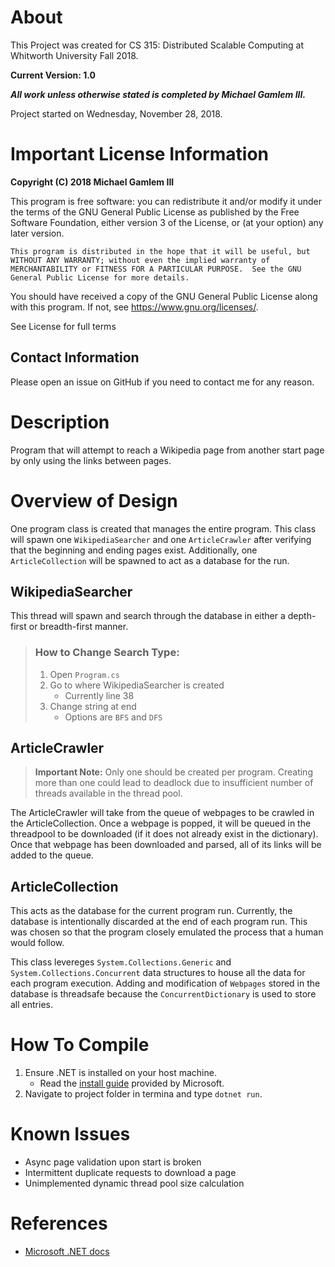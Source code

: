 # About
This Project was created for CS 315: Distributed Scalable Computing at Whitworth University Fall 2018.

**Current Version: 1.0**

_**All work unless otherwise stated is completed by Michael Gamlem III.**_

Project started on Wednesday, November 28, 2018.

# Important License Information
**Copyright (C) 2018 Michael Gamlem III**

This program is free software: you can redistribute it and/or modify it under the terms of the GNU General Public License as published by the Free Software Foundation, either version 3 of the License, or (at your option) any later version.

    This program is distributed in the hope that it will be useful, but WITHOUT ANY WARRANTY; without even the implied warranty of MERCHANTABILITY or FITNESS FOR A PARTICULAR PURPOSE.  See the GNU General Public License for more details.

You should have received a copy of the GNU General Public License
    along with this program.  If not, see <https://www.gnu.org/licenses/>.

See License for full terms

## Contact Information
Please open an issue on GitHub if you need to contact me for any reason.

# Description
Program that will attempt to reach a Wikipedia page from another start page by only using the links between pages.

# Overview of Design
One program class is created that manages the entire program. This class will spawn one `WikipediaSearcher` and one `ArticleCrawler` after verifying that the beginning and ending pages exist. Additionally, one `ArticleCollection` will be spawned to act as a database for the run.

## WikipediaSearcher
This thread will spawn and search through the database in either a depth-first or breadth-first manner.

> ### How to Change Search Type:
> 1) Open `Program.cs`
> 2) Go to where WikipediaSearcher is created
>     * Currently line 38
> 3) Change string at end
>     * Options are `BFS` and `DFS`

## ArticleCrawler
> **Important Note:** Only one should be created per program. Creating more than one could lead to deadlock due to insufficient number of threads available in the thread pool.

The ArticleCrawler will take from the queue of webpages to be crawled in the ArticleCollection. Once a webpage is popped, it will be queued in the threadpool to be downloaded (if it does not already exist in the dictionary). Once that webpage has been downloaded and parsed, all of its links will be added to the queue.

## ArticleCollection
This acts as the database for the current program run. Currently, the database is intentionally discarded at the end of each program run. This was chosen so that the program closely emulated the process that a human would follow.

This class levereges `System.Collections.Generic` and `System.Collections.Concurrent` data structures to house all the data for each program execution. Adding and modification of `Webpages` stored in the database is threadsafe because the `ConcurrentDictionary` is used to store all entries.

# How To Compile
1) Ensure .NET is installed on your host machine.
    * Read the [install guide](https://docs.microsoft.com/en-us/dotnet/framework/install/) provided by Microsoft.
2) Navigate to project folder in termina and type `dotnet run`.

# Known Issues
- Async page validation upon start is broken
- Intermittent duplicate requests to download a page
- Unimplemented dynamic thread pool size calculation

# References
- [Microsoft .NET docs](https://docs.microsoft.com/en-us/dotnet/framework/)

